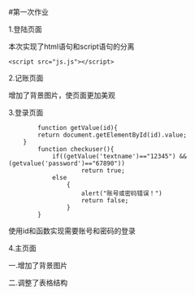 #第一次作业

1.登陆页面

本次实现了html语句和script语句的分离

~~~
<script src="js.js"></script>
~~~

2.记账页面

增加了背景图片，使页面更加美观

3.登录页面

~~~
        function getValue(id){
		return document.getElementById(id).value;
	}
		function checkuser(){
			if((getValue('textname')=="12345") && (getvalue('password')=="67890"))
					return true;
			else 
			    {
					alert("账号或密码错误！")
			        return false;
			    }
		}

~~~

使用id和函数实现需要账号和密码的登录

4.主页面

一.增加了背景图片

二.调整了表格结构

